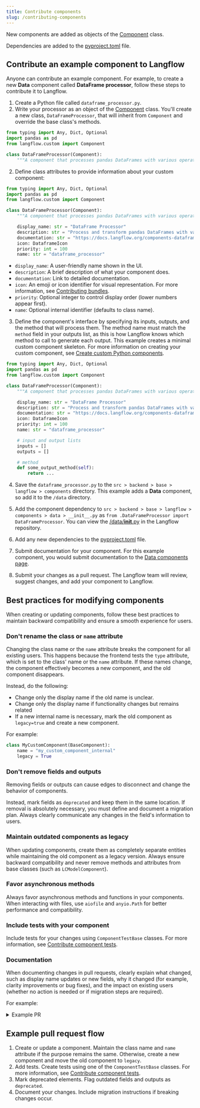 ```yaml
---
title: Contribute components
slug: /contributing-components
---
```



New components are added as objects of the [Component](https://github.com/langflow-ai/langflow/blob/main/src/backend/base/langflow/custom/custom_component/component.py) class.

Dependencies are added to the [pyproject.toml](https://github.com/langflow-ai/langflow/blob/main/pyproject.toml#L148) file.

## Contribute an example component to Langflow

Anyone can contribute an example component. For example, to create a new **Data** component called **DataFrame processor**, follow these steps to contribute it to Langflow.

1. Create a Python file called `dataframe_processor.py`.
2. Write your processor as an object of the [Component](https://github.com/langflow-ai/langflow/blob/main/src/backend/base/langflow/custom/custom_component/component.py) class. You'll create a new class, `DataFrameProcessor`, that will inherit from `Component` and override the base class's methods.

```python
from typing import Any, Dict, Optional
import pandas as pd
from langflow.custom import Component

class DataFrameProcessor(Component):
    """A component that processes pandas DataFrames with various operations."""
```

2. Define class attributes to provide information about your custom component:
```python
from typing import Any, Dict, Optional
import pandas as pd
from langflow.custom import Component

class DataFrameProcessor(Component):
    """A component that processes pandas DataFrames with various operations."""

    display_name: str = "DataFrame Processor"
    description: str = "Process and transform pandas DataFrames with various operations like filtering, sorting, and aggregation."
    documentation: str = "https://docs.langflow.org/components-dataframe-processor"
    icon: DataframeIcon
    priority: int = 100
    name: str = "dataframe_processor"
```

   * `display_name`: A user-friendly name shown in the UI.
   * `description`: A brief description of what your component does.
   * `documentation`: Link to detailed documentation.
   * `icon`: An emoji or icon identifier for visual representation. For more information, see [Contributing bundles](/contributing-bundles#add-the-bundle-to-the-frontend-folder).
   * `priority`: Optional integer to control display order (lower numbers appear first).
   * `name`: Optional internal identifier (defaults to class name).

3. Define the component's interface by specifying its inputs, outputs, and the method that will process them. The method name must match the `method` field in your outputs list, as this is how Langflow knows which method to call to generate each output.
This example creates a minimal custom component skeleton.
For more information on creating your custom component, see [Create custom Python components](/components-custom-components).
```python
from typing import Any, Dict, Optional
import pandas as pd
from langflow.custom import Component

class DataFrameProcessor(Component):
    """A component that processes pandas DataFrames with various operations."""

    display_name: str = "DataFrame Processor"
    description: str = "Process and transform pandas DataFrames with various operations like filtering, sorting, and aggregation."
    documentation: str = "https://docs.langflow.org/components-dataframe-processor"
    icon: DataframeIcon
    priority: int = 100
    name: str = "dataframe_processor"

    # input and output lists
    inputs = []
    outputs = []

    # method
    def some_output_method(self):
        return ...
```

4. Save the `dataframe_processor.py` to the `src > backend > base > langflow > components` directory.
This example adds a **Data** component, so add it to the `/data` directory.

5. Add the component dependency to `src > backend > base > langflow > components > data > __init__.py` as `from .DataFrameProcessor import DataFrameProcessor`.
You can view the [/data/__init__.py](https://github.com/langflow-ai/langflow/blob/dev/src/backend/base/langflow/components/data/__init__.py) in the Langflow repository.

6. Add any new dependencies to the [pyproject.toml](https://github.com/langflow-ai/langflow/blob/main/pyproject.toml#L20) file.

7. Submit documentation for your component. For this example component, you would submit documentation to the [Data components page](https://github.com/langflow-ai/langflow/blob/main/docs/docs/Components/components-data.md).

8. Submit your changes as a pull request. The Langflow team will review, suggest changes, and add your component to Langflow.

## Best practices for modifying components

When creating or updating components, follow these best practices to maintain backward compatibility and ensure a smooth experience for users.

### Don't rename the class or `name` attribute

Changing the class name or the `name` attribute breaks the component for all existing users. This happens because the frontend tests the `type` attribute, which is set to the class' name or the `name` attribute. If these names change, the component effectively becomes a new component, and the old component disappears.

Instead, do the following:
* Change only the display name if the old name is unclear.
* Change only the display name if functionality changes but remains related
* If a new internal name is necessary, mark the old component as `legacy=true` and create a new component.

For example:
```python
class MyCustomComponent(BaseComponent):
    name = "my_custom_component_internal"
    legacy = True
```

### Don't remove fields and outputs

Removing fields or outputs can cause edges to disconnect and change the behavior of components.

Instead, mark fields as `deprecated` and keep them in the same location. If removal is absolutely necessary, you must define and document a migration plan. Always clearly communicate any changes in the field's information to users.

### Maintain outdated components as legacy

When updating components, create them as completely separate entities while maintaining the old component as a legacy version. Always ensure backward compatibility and never remove methods and attributes from base classes (such as `LCModelComponent`).

### Favor asynchronous methods

Always favor asynchronous methods and functions in your components. When interacting with files, use `aiofile` and `anyio.Path` for better performance and compatibility.

### Include tests with your component

Include tests for your changes using `ComponentTestBase` classes. For more information, see [Contribute component tests](/contributing-component-tests).

### Documentation

When documenting changes in pull requests, clearly explain what changed, such as display name updates or new fields, why it changed (for example, clarity improvements or bug fixes), and the impact on existing users (whether no action is needed or if migration steps are required).

For example:

<details>
<summary>Example PR</summary>

```markdown
# Pull request with changes to Notify component

This pull request updates the Notify component.

## What changed
- Added new `timeout` field to control how long the component waits for a response
- Renamed `message` field to `notification_text` for clarity
- Added support for async operations
- Deprecated the `retry_count` field in favor of `max_retries`

## Why it changed
- `timeout` field addresses user requests for better control over wait times
- `message` to `notification_text` change makes the field's purpose clearer
- Async support improves performance in complex flows
- `retry_count` to `max_retries` aligns with common retry pattern terminology

## Impact on users
- New `timeout` field is optional (defaults to 30 seconds)
- Users will see a deprecation warning for `retry_count`
  - Migration: Replace `retry_count` with `max_retries` in existing flows
  - Both fields will work until version 2.0
- No action needed for async support - it's backward compatible
```

</details>

## Example pull request flow

1. Create or update a component.
Maintain the class name and `name` attribute if the purpose remains the same.
Otherwise, create a new component and move the old component to `legacy`.
2. Add tests.
Create tests using one of the `ComponentTestBase` classes.
For more information, see [Contribute component tests](/contributing-component-tests).
3. Mark deprecated elements.
Flag outdated fields and outputs as `deprecated`.
4. Document your changes.
Include migration instructions if breaking changes occur.
